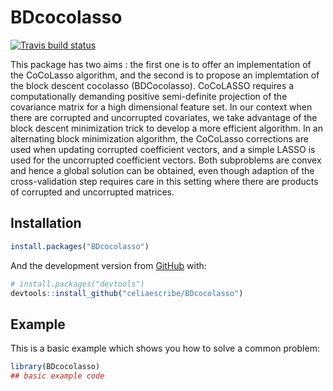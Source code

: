 
<!-- README.md is generated from README.Rmd. Please edit that file -->

# BDcocolasso

<!-- badges: start -->

[![Travis build
status](https://travis-ci.org/celiaescribe/BDcocolasso.svg?branch=master)](https://travis-ci.org/celiaescribe/BDcocolasso)
<!-- badges: end -->

This package has two aims : the first one is to offer an implementation
of the CoCoLasso algorithm, and the second is to propose an implemtation
of the block descent cocolasso (BDCocolasso). CoCoLASSO requires a
computationally demanding positive semi-definite projection of the
covariance matrix for a high dimensional feature set. In our context
when there are corrupted and uncorrupted covariates, we take advantage
of the block descent minimization trick to develop a more efficient
algorithm. In an alternating block minimization algorithm, the CoCoLasso
corrections are used when updating corrupted coefficient vectors, and a
simple LASSO is used for the uncorrupted coefficient vectors. Both
subproblems are convex and hence a global solution can be obtained, even
though adaption of the cross-validation step requires care in this
setting where there are products of corrupted and uncorrupted matrices.

## Installation

``` r
install.packages("BDcocolasso")
```

And the development version from [GitHub](https://github.com/) with:

``` r
# install.packages("devtools")
devtools::install_github("celiaescribe/BDcocolasso")
```

## Example

This is a basic example which shows you how to solve a common problem:

``` r
library(BDcocolasso)
## basic example code
```
